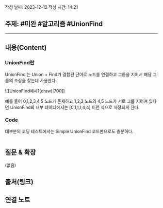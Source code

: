 작성 날짜: 2023-12-12
작성 시간: 14:21

## 주제: #미완 #알고리즘 #UnionFind

----
## 내용(Content)

### UnionFind란

UnionFind 는 Union + Find가 결합된 단어로 노드를 연결하고 그룹을 지어서 해당 그룹의 조상을 찾는데 사용한다. 

![[UnionFind예시1(draw)|700]]

예를 들어 0,1,2,3,4,5 노드가 존재하고 1,2,3 노드와 4,5 노드가 서로 그룹 지어져 있다면 UnionFind의 내부 데이터에서는 \[0,1,1,1,4,4] 이런 식으로 저장되게 된다.


### Code

대부분의 코딩 테스트에서는 Simple UnionFind 코드만으로도 충분하다.

```java

```



## 질문 & 확장

(없음)

## 출처(링크)


## 연결 노트










